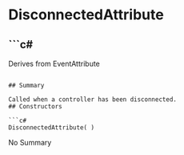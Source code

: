 # DisconnectedAttribute

## ```c#
Derives from EventAttribute
```

## Summary

Called when a controller has been disconnected.
## Constructors

```c#
DisconnectedAttribute( ) 
```
No Summary

